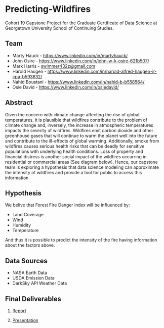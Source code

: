 # Predicting-Wildfires
Cohort 19 Capstone Project for the Graduate Certificate of Data Science at Georgetown University School of Continuing Studies.
## Team
- Marty Hauck - https://www.linkedin.com/in/martyhauck/
- John Osire - https://www.linkedin.com/in/john-w-k-osire-621b507/
- Mark Harris - swimmer432z@gmail.com
- Harold Haugen - https://www.linkedin.com/in/harold-alfred-haugen-jr-cpa-b593832/
- Nahid Boustani - https://www.linkedin.com/in/nahid-b-b558564/
- Osie David - https://www.linkedin.com/in/osiedavid/
## Abstract
Given the concern with climate change affecting the rise of global temperatures, it is plausible that wildfires
contribute to the problem of climate change and, inversely, the increase in atmospheric temperatures
impacts the severity of wildfires. Wildfires emit carbon dioxide and other greenhouse gases that will
continue to warm the planet well into the future and contribute to the ill-effects of global warming.
Additionally, smoke from wildfires causes serious health risks that can be deadly for sensitive populations
with underlying health conditions. Loss of property and financial distress is another social impact of the
wildfires occurring in residential or commercial areas (See diagram below). Hence, our capstone team is
exploring a hypothesis that data science modeling can approximate the intensity of wildfires and provide a tool for public to access this information.
## Hypothesis
We belive that Forest Fire Danger Index will be influenced by:

- Land Coverage
- Wind
- Humidity
- Temperature

And thus it is possible to predict the intensity of the fire having information about the factors above.
## Data Sources
- NASA Earth Data
- USDA Emission Data
- DarkSky API Weather Data
## Final Deliverables
1. [Report](https://github.com/georgetown-analytics/Predicting-Wildfires/blob/master/Predicting%20Wildfires%20Final%20Report.pdf) 

2. [Presentation](https://github.com/georgetown-analytics/Predicting-Wildfires/blob/master/Predicting_Wildfires_%20Presentation_Cohort_19.pdf)
